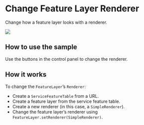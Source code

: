 # Change Feature Layer Renderer

Change how a feature layer looks with a renderer.

![](ChangeFeatureLayerRenderer.gif)

## How to use the sample

Use the buttons in the control panel to change the renderer.

## How it works

To change the `FeatureLayer`’s `Renderer`:

  - Create a `ServiceFeatureTable` from a URL.
  - Create a feature layer from the service feature table.
  - Create a new renderer (in this case, a `SimpleRenderer`).
  - Change the feature layer’s renderer using
    `FeatureLayer.setRenderer(SimpleRenderer)`.
